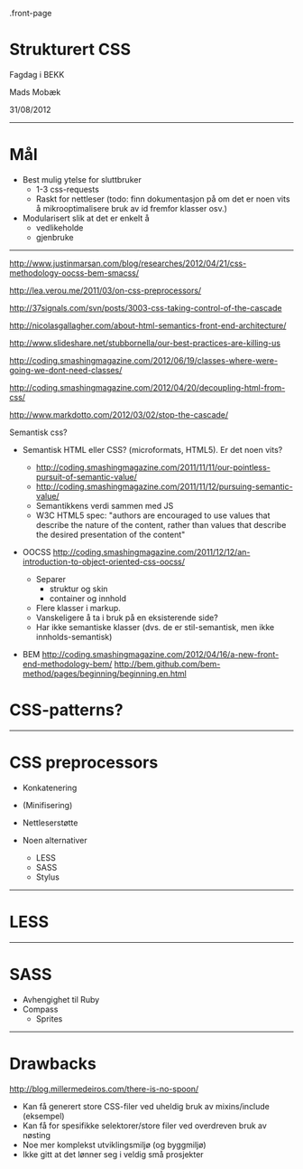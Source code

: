 .front-page

# Strukturert CSS

Fagdag i BEKK

Mads Mobæk

31/08/2012

---

# Mål

* Best mulig ytelse for sluttbruker 
	* 1-3 css-requests
	* Raskt for nettleser (todo: finn dokumentasjon på om det er noen vits å mikrooptimalisere bruk av id fremfor klasser osv.)
* Modularisert slik at det er enkelt å
	* vedlikeholde
	* gjenbruke

---

http://www.justinmarsan.com/blog/researches/2012/04/21/css-methodology-oocss-bem-smacss/

http://lea.verou.me/2011/03/on-css-preprocessors/

http://37signals.com/svn/posts/3003-css-taking-control-of-the-cascade

http://nicolasgallagher.com/about-html-semantics-front-end-architecture/

http://www.slideshare.net/stubbornella/our-best-practices-are-killing-us

http://coding.smashingmagazine.com/2012/06/19/classes-where-were-going-we-dont-need-classes/

http://coding.smashingmagazine.com/2012/04/20/decoupling-html-from-css/

http://www.markdotto.com/2012/03/02/stop-the-cascade/

Semantisk css?

* Semantisk HTML eller CSS? (microformats, HTML5). Er det noen vits?
	* http://coding.smashingmagazine.com/2011/11/11/our-pointless-pursuit-of-semantic-value/
	* http://coding.smashingmagazine.com/2011/11/12/pursuing-semantic-value/
	* Semantikkens verdi sammen med JS
	* W3C HTML5 spec: "authors are encouraged to use values that describe the nature of the content, rather than values that describe the desired presentation of the content"

* OOCSS
	http://coding.smashingmagazine.com/2011/12/12/an-introduction-to-object-oriented-css-oocss/
	* Separer 
		* struktur og skin
		* container og innhold
	* Flere klasser i markup.
	* Vanskeligere å ta i bruk på en eksisterende side?
	* Har ikke semantiske klasser (dvs. de er stil-semantisk, men ikke innholds-semantisk)

* BEM
	http://coding.smashingmagazine.com/2012/04/16/a-new-front-end-methodology-bem/
	http://bem.github.com/bem-method/pages/beginning/beginning.en.html

# CSS-patterns?

---

# CSS preprocessors

* Konkatenering
* (Minifisering)
* Nettleserstøtte

* Noen alternativer
	* LESS
	* SASS
	* Stylus

---


# LESS

---

# SASS

* Avhengighet til Ruby
* Compass
	* Sprites

---

# Drawbacks

http://blog.millermedeiros.com/there-is-no-spoon/

* Kan få generert store CSS-filer ved uheldig bruk av mixins/include (eksempel)
* Kan få for spesifikke selektorer/store filer ved overdreven bruk av nøsting
* Noe mer komplekst utviklingsmiljø (og byggmiljø)
* Ikke gitt at det lønner seg i veldig små prosjekter
